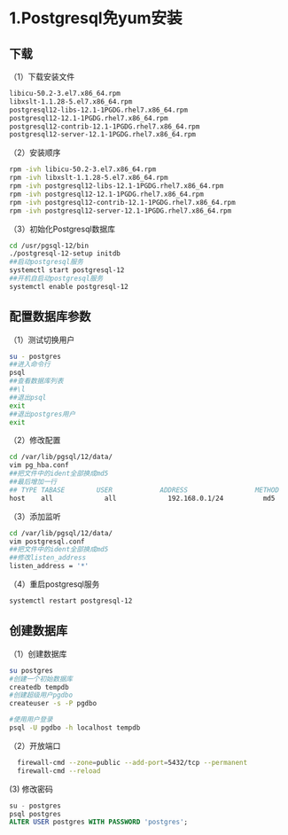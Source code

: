 # 1.Postgresql免yum安装

## 下载

（1）下载安装文件

```bash
libicu-50.2-3.el7.x86_64.rpm
libxslt-1.1.28-5.el7.x86_64.rpm  
postgresql12-libs-12.1-1PGDG.rhel7.x86_64.rpm
postgresql12-12.1-1PGDG.rhel7.x86_64.rpm
postgresql12-contrib-12.1-1PGDG.rhel7.x86_64.rpm  
postgresql12-server-12.1-1PGDG.rhel7.x86_64.rpm
```

（2）安装顺序

```bash
rpm -ivh libicu-50.2-3.el7.x86_64.rpm
rpm -ivh libxslt-1.1.28-5.el7.x86_64.rpm  
rpm -ivh postgresql12-libs-12.1-1PGDG.rhel7.x86_64.rpm
rpm -ivh postgresql12-12.1-1PGDG.rhel7.x86_64.rpm
rpm -ivh postgresql12-contrib-12.1-1PGDG.rhel7.x86_64.rpm  
rpm -ivh postgresql12-server-12.1-1PGDG.rhel7.x86_64.rpm
```

（3）初始化Postgresql数据库

```bash
cd /usr/pgsql-12/bin
./postgresql-12-setup initdb
##启动postgresql服务
systemctl start postgresql-12
##开机自启动postgresql服务
systemctl enable postgresql-12
```

## 配置数据库参数

（1）测试切换用户

```bash
su - postgres
##进入命令行
psql
##查看数据库列表
##\l
##退出psql
exit
##退出postgres用户
exit
```

（2）修改配置

```bash
cd /var/lib/pgsql/12/data/
vim pg_hba.conf
##把文件中的ident全部换成md5
##最后增加一行
## TYPE TABASE        USER            ADDRESS                 METHOD
host    all             all             192.168.0.1/24          md5
```

（3）添加监听

```bash
cd /var/lib/pgsql/12/data/
vim postgresql.conf
##把文件中的ident全部换成md5
##修改listen_address
listen_address = '*'
```

（4）重启postgresql服务

```bash
systemctl restart postgresql-12
```

## 创建数据库

（1）创建数据库

```bash
su postgres
#创建一个初始数据库
createdb tempdb
#创建超级用户pgdbo
createuser -s -P pgdbo

#使用用户登录
psql -U pgdbo -h localhost tempdb
```

（2）开放端口

```bash
  firewall-cmd --zone=public --add-port=5432/tcp --permanent
  firewall-cmd --reload
```

(3) 修改密码

```sql
su - postgres
psql postgres
ALTER USER postgres WITH PASSWORD 'postgres';
```
